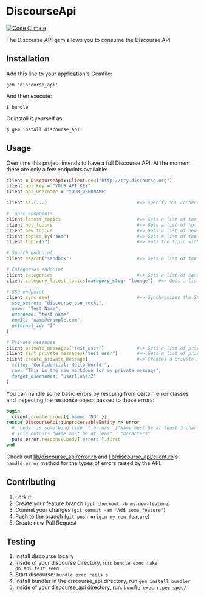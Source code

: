 # DiscourseApi

[![Code Climate](https://codeclimate.com/github/discourse/discourse_api.png)][codeclimate]

[codeclimate]: https://codeclimate.com/github/discourse/discourse_api

The Discourse API gem allows you to consume the Discourse API

## Installation

Add this line to your application's Gemfile:

    gem 'discourse_api'

And then execute:

    $ bundle

Or install it yourself as:

    $ gem install discourse_api

## Usage

Over time this project intends to have a full Discourse API. At the moment there are only a
few endpoints available:

```ruby
client = DiscourseApi::Client.new("http://try.discourse.org")
client.api_key = "YOUR_API_KEY"
client.api_username = "YOUR_USERNAME"

client.ssl(...)                                 #=> specify SSL connection settings if needed

# Topic endpoints
client.latest_topics                            #=> Gets a list of the latest topics
client.hot_topics                               #=> Gets a list of hot topics
client.new_topics                               #=> Gets a list of new topics
client.topics_by("sam")                         #=> Gets a list of topics created by user "sam"
client.topic(57)                                #=> Gets the topic with id 57

# Search endpoint
client.search("sandbox")                        #=> Gets a list of topics that match "sandbox"

# Categories endpoint
client.categories                               #=> Gets a list of categories
client.category_latest_topics(category_slug: "lounge")  #=> Gets a list of latest topics in a category

# SSO endpoint
client.sync_sso(                                #=> Synchronizes the SSO record
  sso_secret: "discourse_sso_rocks",
  name: "Test Name",
  username: "test_name",
  email: "name@example.com",
  external_id: "2"
)

# Private messages
client.private_messages("test_user")            #=> Gets a list of private messages received by "test_user"
client.sent_private_messages("test_user")       #=> Gets a list of private messages sent by "test_user"
client.create_private_message(                  #=> Creates a private messages by api_username user
  title: "Confidential: Hello World!",
  raw: "This is the raw markdown for my private message",
  target_usernames: "user1,user2"
)

```

You can handle some basic errors by rescuing from certain error classes and inspecting the response object passed to those errors:

```ruby
begin
  client.create_group({ name: 'NO' })
rescue DiscourseApi::UnprocessableEntity => error
  # `body` is something like `{ errors: ["Name must be at least 3 characters"] }`
  # This outputs "Name must be at least 3 characters"
  puts error.response.body['errors'].first
end
```

Check out [lib/discourse_api/error.rb](lib/discourse_api/error.rb) and [lib/discourse_api/client.rb](lib/discourse_api/client.rb)'s `handle_error` method for the types of errors raised by the API.

## Contributing

1. Fork it
2. Create your feature branch (`git checkout -b my-new-feature`)
3. Commit your changes (`git commit -am 'Add some feature'`)
4. Push to the branch (`git push origin my-new-feature`)
5. Create new Pull Request

## Testing

1. Install discourse locally
2. Inside of your discourse directory, run: `bundle exec rake db:api_test_seed`
3. Start discourse: `bundle exec rails s`
4. Install bundler in the discourse_api directory, run `gem install bundler`
5. Inside of your discourse_api directory, run: `bundle exec rspec spec/`

